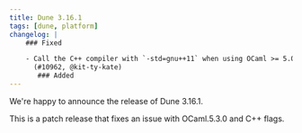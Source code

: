 ```yaml
---
title: Dune 3.16.1
tags: [dune, platform]
changelog: |
    ### Fixed

    - Call the C++ compiler with `-std=gnu++11` when using OCaml >= 5.0
      (#10962, @kit-ty-kate)
       ### Added
---
```


We're happy to announce the release of Dune 3.16.1.

This is a patch release that fixes an issue with OCaml.5.3.0 and C++ flags.
